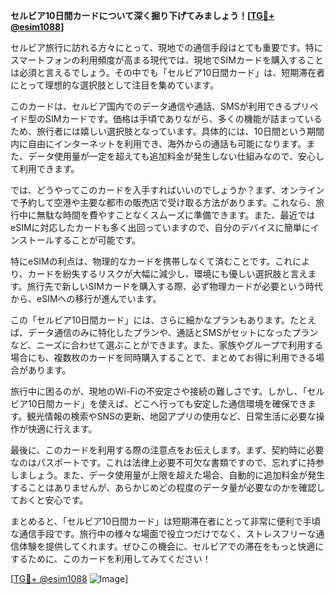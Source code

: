 **セルビア10日間カードについて深く掘り下げてみましょう！[[TG💪+ @esim1088](https://t.me/s/esim1088)]**

セルビア旅行に訪れる方々にとって、現地での通信手段はとても重要です。特にスマートフォンの利用頻度が高まる現代では、現地でSIMカードを購入することは必須と言えるでしょう。その中でも「セルビア10日間カード」は、短期滞在者にとって理想的な選択肢として注目を集めています。

このカードは、セルビア国内でのデータ通信や通話、SMSが利用できるプリペイド型のSIMカードです。価格は手頃でありながら、多くの機能が詰まっているため、旅行者には嬉しい選択肢となっています。具体的には、10日間という期間内に自由にインターネットを利用でき、海外からの通話も可能になります。また、データ使用量が一定を超えても追加料金が発生しない仕組みなので、安心して利用できます。

では、どうやってこのカードを入手すればいいのでしょうか？まず、オンラインで予約して空港や主要な都市の販売店で受け取る方法があります。これなら、旅行中に無駄な時間を費やすことなくスムーズに準備できます。また、最近ではeSIMに対応したカードも多く出回っていますので、自分のデバイスに簡単にインストールすることが可能です。

特にeSIMの利点は、物理的なカードを携帯しなくて済むことです。これにより、カードを紛失するリスクが大幅に減少し、環境にも優しい選択肢と言えます。旅行先で新しいSIMカードを購入する際、必ず物理カードが必要という時代から、eSIMへの移行が進んでいます。

この「セルビア10日間カード」には、さらに細かなプランもあります。たとえば、データ通信のみに特化したプランや、通話とSMSがセットになったプランなど、ニーズに合わせて選ぶことができます。また、家族やグループで利用する場合にも、複数枚のカードを同時購入することで、まとめてお得に利用できる場合があります。

旅行中に困るのが、現地のWi-Fiの不安定さや接続の難しさです。しかし、「セルビア10日間カード」を使えば、どこへ行っても安定した通信環境を確保できます。観光情報の検索やSNSの更新、地図アプリの使用など、日常生活に必要な操作が快適に行えます。

最後に、このカードを利用する際の注意点をお伝えします。まず、契約時に必要なのはパスポートです。これは法律上必要不可欠な書類ですので、忘れずに持参しましょう。また、データ使用量が上限を超えた場合、自動的に追加料金が発生することはありませんが、あらかじめどの程度のデータ量が必要なのかを確認しておくと安心です。

まとめると、「セルビア10日間カード」は短期滞在者にとって非常に便利で手頃な通信手段です。旅行中の様々な場面で役立つだけでなく、ストレスフリーな通信体験を提供してくれます。ぜひこの機会に、セルビアでの滞在をもっと快適にするために、このカードを利用してみてください！

[[TG💪+ @esim1088](https://t.me/s/esim1088) ![Image](https://i.postimg.cc/Y0z9fWf4/image.png)]